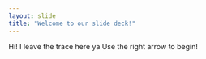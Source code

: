 ```yaml
---
layout: slide
title: "Welcome to our slide deck!"
---
```

Hi! I leave the trace here ya
Use the right arrow to begin!
